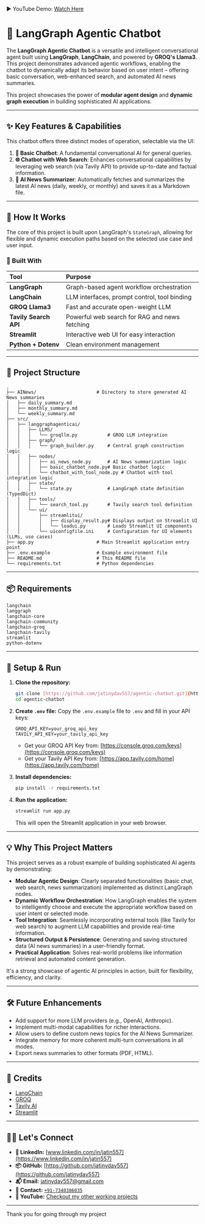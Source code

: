 
▶️ YouTube Demo: [Watch Here](https://www.youtube.com/watch?v=7_6upQr9E2k&list=PLe-YIIlt-fbNajMvdZoBUdjZNbmLOMJSU&index=3&ab_channel=Jatin)  

# 🤖 LangGraph Agentic Chatbot

The **LangGraph Agentic Chatbot** is a versatile and intelligent conversational agent built using **LangGraph**, **LangChain**, and powered by **GROQ's Llama3**. This project demonstrates advanced agentic workflows, enabling the chatbot to dynamically adapt its behavior based on user intent – offering basic conversation, web-enhanced search, and automated AI news summaries.

This project showcases the power of **modular agent design** and **dynamic graph execution** in building sophisticated AI applications.

---

## ✨ Key Features & Capabilities

This chatbot offers three distinct modes of operation, selectable via the UI:

1.  **💬 Basic Chatbot**: A fundamental conversational AI for general queries.
2.  **🌐 Chatbot with Web Search**: Enhances conversational capabilities by leveraging web search (via Tavily API) to provide up-to-date and factual information.
3.  **📰 AI News Summarizer**: Automatically fetches and summarizes the latest AI news (daily, weekly, or monthly) and saves it as a Markdown file.

---

## 🚀 How It Works

The core of this project is built upon LangGraph's `StateGraph`, allowing for flexible and dynamic execution paths based on the selected use case and user input.

### 🧱 Built With

| Tool                | Purpose                                      |
| :------------------ | :------------------------------------------- |
| **LangGraph** | Graph-based agent workflow orchestration     |
| **LangChain** | LLM interfaces, prompt control, tool binding |
| **GROQ Llama3** | Fast and accurate open-weight LLM            |
| **Tavily Search API** | Powerful web search for RAG and news fetching |
| **Streamlit** | Interactive web UI for easy interaction      |
| **Python + Dotenv** | Clean environment management                 |

-----

## 📂 Project Structure

```
.
├── AINews/                      # Directory to store generated AI News summaries
│   ├── daily_summary.md
│   ├── monthly_summary.md
│   └── weekly_summary.md
├── src/
│   ├── langgraphagenticai/
│   │   ├── LLMS/
│   │   │   └── groqllm.py           # GROQ LLM integration
│   │   ├── graph/
│   │   │   └── graph_builder.py     # Central graph construction logic
│   │   ├── nodes/
│   │   │   ├── ai_news_node.py      # AI News summarization logic
│   │   │   ├── basic_chatbot_node.py# Basic chatbot logic
│   │   │   └── chatbot_with_tool_node.py # Chatbot with tool integration logic
│   │   ├── state/
│   │   │   └── state.py             # LangGraph state definition (TypedDict)
│   │   ├── tools/
│   │   │   └── search_tool.py       # Tavily search tool definition
│   │   └── ui/
│   │       ├── streamlitui/
│   │       │   ├── display_result.py# Displays output on Streamlit UI
│   │       │   └── loadui.py        # Loads Streamlit UI components
│   │       └── uiconfigfile.ini     # Configuration for UI elements (LLMs, use cases)
├── app.py                       # Main Streamlit application entry point
├── .env.example                 # Example environment file
├── README.md                    # This README file
└── requirements.txt             # Python dependencies
```

-----

## 📦 Requirements

```
langchain
langgraph
langchain-core
langchain-community
langchain-groq
langchain-tavily
streamlit
python-dotenv
```

-----

## 🔧 Setup & Run

1.  **Clone the repository:**

    ```bash
    git clone [https://github.com/jatinydav557/agentic-chatbot.git](https://github.com/jatinydav557/agentic-chatbot.git)
    cd agentic-chatbot
    ```

2.  **Create `.env` file:**
    Copy the `.env.example` file to `.env` and fill in your API keys:

    ```
    GROQ_API_KEY=your_groq_api_key
    TAVILY_API_KEY=your_tavily_api_key
    ```

      * Get your GROQ API Key from: [https://console.groq.com/keys](https://console.groq.com/keys)
      * Get your Tavily API Key from: [https://app.tavily.com/home](https://app.tavily.com/home)

3.  **Install dependencies:**

    ```bash
    pip install -r requirements.txt
    ```

4.  **Run the application:**

    ```bash
    streamlit run app.py
    ```

    This will open the Streamlit application in your web browser.

-----

## 💡 Why This Project Matters

This project serves as a robust example of building sophisticated AI agents by demonstrating:

  * **Modular Agentic Design**: Clearly separated functionalities (basic chat, web search, news summarization) implemented as distinct LangGraph nodes.
  * **Dynamic Workflow Orchestration**: How LangGraph enables the system to intelligently choose and execute the appropriate workflow based on user intent or selected mode.
  * **Tool Integration**: Seamlessly incorporating external tools (like Tavily for web search) to augment LLM capabilities and provide real-time information.
  * **Structured Output & Persistence**: Generating and saving structured data (AI news summaries) in a user-friendly format.
  * **Practical Application**: Solves real-world problems like information retrieval and automated content generation.

It's a strong showcase of agentic AI principles in action, built for flexibility, efficiency, and clarity.

-----

## 🛠️ Future Enhancements

  * Add support for more LLM providers (e.g., OpenAI, Anthropic).
  * Implement multi-modal capabilities for richer interactions.
  * Allow users to define custom news topics for the AI News Summarizer.
  * Integrate memory for more coherent multi-turn conversations in all modes.
  * Export news summaries to other formats (PDF, HTML).

-----

## 🤝 Credits

  * [LangChain](https://www.langchain.com/)
  * [GROQ](https://groq.com/)
  * [Tavily AI](https://tavily.com/)
  * [Streamlit](https://streamlit.io/)

-----

## 🙋‍♂️ Let's Connect

* **💼 LinkedIn:** [www.linkedin.com/in/jatin557](https://www.linkedin.com/in/jatin557)
* **📦 GitHub:** [https://github.com/jatinydav557](https://github.com/jatinydav557)
* **📬 Email:** [jatinydav557@gmail.com](mailto:jatinydav557@gmail.com)
* **📱 Contact:** [`+91-7340386035`](tel:+917340386035)
* **🎥 YouTube:** [Checkout my other working projects](https://www.youtube.com/@jatinML/playlists)

-----
Thank you for going through my project
